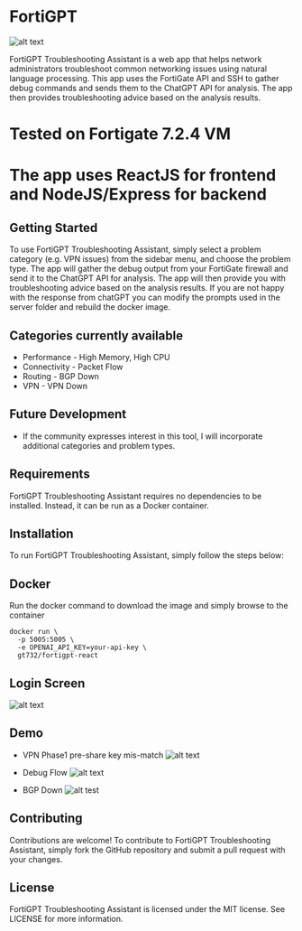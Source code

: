 # FortiGPT
![alt text](https://i.imgur.com/benUs5x.png)

FortiGPT Troubleshooting Assistant is a web app that helps network administrators troubleshoot common networking issues using natural language processing. This app uses the FortiGate API and SSH to gather debug commands and sends them to the ChatGPT API for analysis. The app then provides troubleshooting advice based on the analysis results.

# Tested on Fortigate 7.2.4 VM
# The app uses ReactJS for frontend and NodeJS/Express for backend
## Getting Started

To use FortiGPT Troubleshooting Assistant, simply select a problem category (e.g. VPN issues) from the sidebar menu, and choose the problem type. The app will gather the debug output from your FortiGate firewall and send it to the ChatGPT API for analysis. The app will then provide you with troubleshooting advice based on the analysis results. If you are not happy with the response from chatGPT you can modify the prompts used in the server folder and rebuild the docker image.

## Categories currently available
- Performance - High Memory, High CPU
- Connectivity - Packet Flow
- Routing - BGP Down
- VPN - VPN Down

## Future Development
- If the community expresses interest in this tool, I will incorporate additional categories and problem types.

## Requirements

FortiGPT Troubleshooting Assistant requires no dependencies to be installed. Instead, it can be run as a Docker container.

## Installation

To run FortiGPT Troubleshooting Assistant, simply follow the steps below:

## Docker


Run the docker command to download the image and simply browse to the container
```
docker run \
  -p 5005:5005 \
  -e OPENAI_API_KEY=your-api-key \
  gt732/fortigpt-react
```

## Login Screen

![alt text](https://i.imgur.com/0iEmaGU.png)
## Demo
- VPN Phase1 pre-share key mis-match
![alt text](https://i.imgur.com/gew7aza.png)

- Debug Flow
![alt text](https://i.imgur.com/BErqcs5.png)

- BGP Down
![alt test](https://i.imgur.com/0k5XH4i.png)
## Contributing
Contributions are welcome! To contribute to FortiGPT Troubleshooting Assistant, simply fork the GitHub repository and submit a pull request with your changes.

## License
FortiGPT Troubleshooting Assistant is licensed under the MIT license. See LICENSE for more information.
